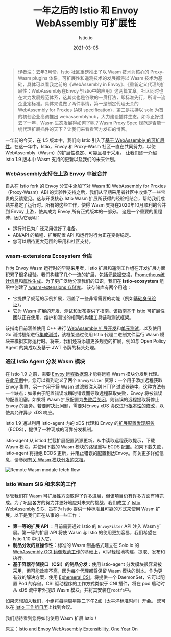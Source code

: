 ﻿---
title: "一年之后的 Istio 和 Envoy WebAssembly 可扩展性"
date: 2021-03-05
excerpt: "一年之后的 Istio 和 Envoy WebAssembly 可扩展性"
description: "一年之后，让我们再来看看Istio 和 Envoy WebAssembly 可扩展性的发展现状"
gitalk: true
image: "https://lupeier.cn-sh2.ufileos.com/pexels-sails-611328.jpg"
author: Istio.io
tags:
    - Kubernetes
    - Istio
    - ServiceMesh
categories: [ Tech ]
---

> 译者注：去年3月份，Istio 社区重磅推出了以 Wasm 技术为核心的 Proxy-Wasm plugins 体系，可扩展性和遥测技术的发展都将以 Wasm 技术为基础，具体可以看我之前的《WebAssembly in Envoy》、《重新定义代理的扩展性：WebAssembly在Envoy与Istio中的应用》这两篇文章。社区同时也在大力发展规范体系，这其实也是谷歌的一贯打法，即标准先行，所谓一流企业定标准。具体来说做了两件事情，第一是制定代理无关的 WebAssembly for Proxies (ABI specification)，第二是扶持以 solo 为首的初创企业高调推出 webassemblyhub，大力建设插件生态。如今正好过去了一年，Wasm 生态发展得如何了呢？Wasm Proxy Spec 规范是否能一统代理扩展插件的天下？让我们来看看官方发布的博客。

一年前的今天，在 1.5 版本中，我们向 Istio 引入了[基于 WebAssembly 的可扩展性](https://istio.io/latest/zh/blog/2020/wasm-announce/)。在这一年中，Istio，Envoy 和 Proxy-Wasm 社区一直在共同努力，以使 WebAssembly（Wasm）的扩展性稳定、可靠且易于采用。 让我们逐一介绍 Istio 1.9 版本中 Wasm 支持的更新以及我们的未来计划。

### WebAssembly支持在上游 Envoy 中被合并

自从在 Istio fork 的 Envoy 分支中添加了对 Wasm 和 WebAssembly for Proxies（Proxy-Wasm）ABI 的实验性支持之后，我们从早期采用者社区中收集了一些宝贵的反馈意见。这与开发核心 Istio Wasm 扩展所获得的经验相结合，帮助我们成熟并稳定了运行时。所有的这些工作，使得 Wasm 支持在2020年10月顺利的合并到 Envoy 上游，使其成为 Envoy 所有正式版本的一部分。 这是一个重要的里程碑，因为它表明：

- 运行时已为广泛采用做好了准备。
- ABI/API 的编程、扩展配置 API 和运行时行为正在变得稳定。
- 您可以期待更大范围的采用和社区支持。

### wasm-extensions Ecosystem 仓库

作为 Envoy Wasm 运行时的早期采用者，Istio 扩展和遥测工作组在开发扩展方面积累了很多经验。我们构建了几个一流的扩展，包括[元数据交换](https://istio.io/latest/docs/reference/config/proxy_extensions/metadata_exchange/)，[Prometheus统计信息](https://istio.io/latest/docs/reference/config/proxy_extensions/stats/)和[属性生成](https://istio.io/latest/docs/reference/config/proxy_extensions/attributegen/)。为了更广泛地分享我们的知识，我们在 **istio-ecosystem** 组织中创建了[ wasm-extensions 存储库](https://github.com/istio-ecosystem/wasm-extensions)。 该存储库有两个用途：

- 它提供了规范的示例扩展，涵盖了一些非常需要的功能（例如[基础身份验证](https://github.com/istio-ecosystem/wasm-extensions/tree/master/extensions/basic_auth)）。
- 它为 Wasm 扩展的开发、测试和发布提供了指南。该指南基于 Istio 可扩展性团队正在使用、维护和测试的相同的构建工具链和测试框架。

该指南目前涵盖使用 C++ 进行 [WebAssembly 扩展开发](https://github.com/istio-ecosystem/wasm-extensions/blob/master/doc/write-a-wasm-extension-with-cpp.md)和[单元测试](https://github.com/istio-ecosystem/wasm-extensions/blob/master/doc/write-cpp-unit-test.md)，以及使用 Go 测试框架进行[集成测试](https://github.com/istio-ecosystem/wasm-extensions/blob/master/doc/write-integration-test.md)，该框架通过使用 Istio 代理二进制文件运行 Wasm 模块来模拟实际运行时。将来，我们还将添加更多规范的扩展，例如与 Open Policy Agent 的集成以及基于 JWT 令牌的标头处理。

### 通过 Istio Agent 分发 Wasm 模块

在 Istio 1.9 之前，需要 [Envoy 远程数据源](https://www.envoyproxy.io/docs/envoy/latest/api-v3/config/core/v3/base.proto#config-core-v3-remotedatasource)才能将远程 Wasm 模块分发到代理。在[此示例](https://gist.github.com/bianpengyuan/8377898190e8052ffa36e88a16911910)中，您可以看到定义了两个 `EnvoyFilter` 资源：一个用于添加远程获取 Envoy 集群，另一个用于将 Wasm 过滤器注入到 HTTP 过滤器链中。这种方法有一个缺点：如果由于配置错误或瞬时错误而导致远程获取失败，Envoy 将被错误的配置阻塞。如果将 Wasm 扩展配置为[失败后关闭](https://www.envoyproxy.io/docs/envoy/latest/api-v3/extensions/wasm/v3/wasm.proto#extensions-wasm-v3-pluginconfig)，则错误的远程提取将停止 Envoy 的服务。若要解决此问题，需要对Envoy xDS 协议进行[根本性的修改](https://github.com/envoyproxy/envoy/issues/9447)，以使其允许异步 xDS 响应。

Istio 1.9 通过利用 istio-agent 内的 xDS 代理和 Envoy 的[扩展配置发现服务](https://www.envoyproxy.io/docs/envoy/latest/configuration/overview/extension)（ECDS），提供了一种现成的可靠分发机制。

istio-agent 从 istiod 拦截扩展配置资源更新，从中读取远程获取提示，下载 Wasm 模块，并使用下载的 Wasm 模块的路径重写 ECDS 配置。如果下载失败，istio-agent 将拒绝 ECDS 更新，并阻止错误的配置到达Envoy。有关更多详细信息，请参阅[有关 Wasm 模块分发的文档](https://istio.io/latest/docs/ops/configuration/extensibility/wasm-module-distribution/)。

![Remote Wasm module fetch flow](https://istio.io/latest/blog/2021/wasm-progress/architecture-istio-agent-downloading-wasm-module.svg)

### Istio Wasm SIG 和未来的工作

尽管我们在 Wasm 可扩展性方面取得了许多进展，但该项目仍有许多方面有待完成。为了巩固各方的努力并更好地应对未来的挑战，我们成立了 [Istio WebAssembly SIG](https://discuss.istio.io/t/introducing-wasm-sig/9930)，旨在为 Istio 提供一种标准且可靠的方式来使用 Wasm 扩展。以下是我们正在从事的一些工作：

- **第一等的扩展 API** ：目前需要通过 Istio 的 `EnvoyFilter` API 注入 Wasm 扩展。第一等的扩展 API 将使 Wasm 与 Istio 的使用更加容易，我们希望在 Istio 1.10 中引入它。
- **制品分发的互操作性**：标准的 Wasm 制品格式建立在 Solo.io 的 [WebAssembly OCI 镜像规范工作](https://www.solo.io/blog/announcing-the-webassembly-wasm-oci-image-spec/)的基础上，可以轻松地构建、提取、发布和执行。
- **基于容器存储接口（CSI）的制品分发**：使用 istio-agent 分发模块很容易被采用，但可能效率不高，因为每个代理都将保留 Wasm 模块的副本。作为更有效的解决方案，使用 [Ephemeral CSI](https://kubernetes-csi.github.io/docs/ephemeral-local-volumes.html)，将提供一个 DaemonSet，它可以配置 Pod 的存储。CSI 驱动程序的工作方式类似于 CNI 插件，将在 pod 启动时从 xDS 流中带外提取 Wasm 模块，并将其安装在`rootfs`中。

如果您想加入我们，小组将每两周星期二下午2点（太平洋标准时间）开会。 您可以在 [Istio 工作组日历](https://github.com/istio/community/blob/master/WORKING-GROUPS.md#working-group-meetings)上找到会议。

我们期待看到您将如何使用 Wasm 扩展 Istio！

原文：[Istio and Envoy WebAssembly Extensibility, One Year On](https://istio.io/latest/blog/2021/wasm-progress/#webassembly-support-merged-in-upstream-envoy)
